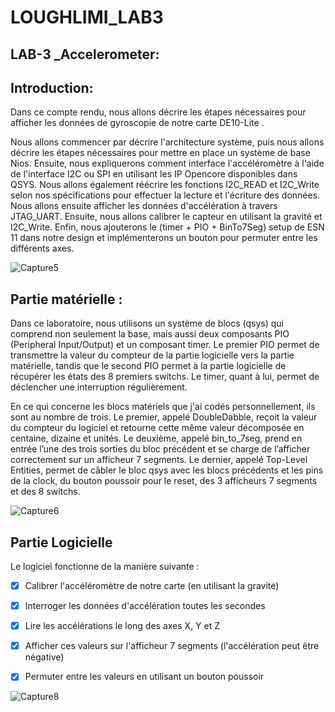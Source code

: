 # LOUGHLIMI_LAB3

## LAB-3 _Accelerometer:
## Introduction:
Dans ce compte rendu, nous allons décrire les étapes nécessaires pour afficher les données de gyroscopie de notre carte DE10-Lite .


Nous allons commencer par décrire l'architecture système, puis nous allons décrire les étapes nécessaires pour mettre en place un système de base Nios. Ensuite, nous expliquerons comment interface l'accéléromètre à l'aide de l'interface I2C ou SPI en utilisant les IP Opencore disponibles dans QSYS. Nous allons également réécrire les fonctions I2C_READ et I2C_Write selon nos spécifications pour effectuer la lecture et l'écriture des données. Nous allons ensuite afficher les données d'accélération à travers JTAG_UART. Ensuite, nous allons calibrer le capteur en utilisant la gravité et I2C_Write. Enfin, nous ajouterons le (timer + PIO + BinTo7Seg) setup de ESN 11 dans notre design et implémenterons un bouton pour permuter entre les différents axes.


![Capture5](https://user-images.githubusercontent.com/17486030/213681900-163b2c11-9d80-4a3f-b688-849b2b6f97ea.PNG)




##  Partie matérielle :

Dans ce laboratoire, nous utilisons un système de blocs (qsys) qui comprend non seulement la base, mais aussi deux composants PIO (Peripheral Input/Output) et un composant timer. Le premier PIO permet de transmettre la valeur du compteur de la partie logicielle vers la partie matérielle, tandis que le second PIO permet à la partie logicielle de récupérer les états des 8 premiers switchs. Le timer, quant à lui, permet de déclencher une interruption régulièrement.

En ce qui concerne les blocs matériels que j'ai codés personnellement, ils sont au nombre de trois. Le premier, appelé DoubleDabble, reçoit la valeur du compteur du logiciel et retourne cette même valeur décomposée en centaine, dizaine et unités. Le deuxième, appelé bin_to_7seg, prend en entrée l’une des trois sorties du bloc précédent et se charge de l’afficher correctement sur un afficheur 7 segments. Le dernier, appelé Top-Level Entities, permet de câbler le bloc qsys avec les blocs précédents et les pins de la clock, du bouton poussoir pour le reset, des 3 afficheurs 7 segments et des 8 switchs.



![Capture6](https://user-images.githubusercontent.com/17486030/213681790-7436e4bf-d64d-4234-8bea-6d26d6462864.PNG)

## Partie Logicielle

Le logiciel fonctionne de la manière suivante :
   
    
    
    
    
- [x] Calibrer l'accéléromètre de notre carte (en utilisant la gravité)
- [x] Interroger les données d'accélération toutes les secondes
- [x] Lire les accélérations le long des axes X, Y et Z
- [x] Afficher ces valeurs sur l'afficheur 7 segments (l'accélération peut être négative)
- [x] Permuter entre les valeurs en utilisant un bouton poussoir




![Capture8](https://user-images.githubusercontent.com/17486030/213682016-afd5ca38-3947-4745-b170-ea3dead9769c.PNG)
